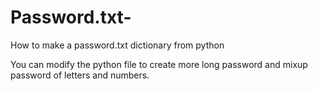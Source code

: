 # Password.txt-
How to make a password.txt dictionary from python

You can modify the python file to create more long password and mixup password of letters and numbers.
